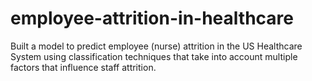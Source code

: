 # employee-attrition-in-healthcare
Built a model to predict employee (nurse) attrition in the US Healthcare System using classification techniques that take into account multiple factors that influence staff attrition.
